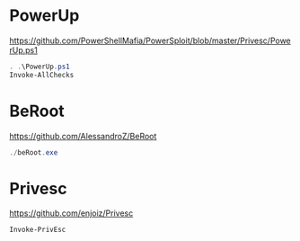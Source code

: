 # PowerUp
https://github.com/PowerShellMafia/PowerSploit/blob/master/Privesc/PowerUp.ps1
```powershell
. .\PowerUp.ps1
Invoke-AllChecks
```
# BeRoot
https://github.com/AlessandroZ/BeRoot
```powershell
./beRoot.exe
```
# Privesc
https://github.com/enjoiz/Privesc
```powershell
Invoke-PrivEsc
```
